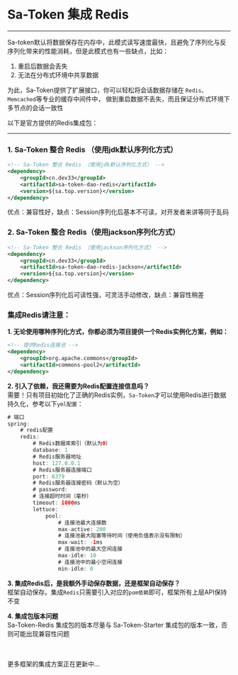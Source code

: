 # Sa-Token 集成 Redis 
--- 

Sa-token默认将数据保存在内存中，此模式读写速度最快，且避免了序列化与反序列化带来的性能消耗，但是此模式也有一些缺点，比如：

1. 重启后数据会丢失
2. 无法在分布式环境中共享数据

为此，Sa-Token提供了扩展接口，你可以轻松将会话数据存储在 `Redis`、`Memcached`等专业的缓存中间件中，
做到重启数据不丢失，而且保证分布式环境下多节点的会话一致性

以下是官方提供的Redis集成包：

---

### 1. Sa-Token 整合 Redis （使用jdk默认序列化方式）
``` xml 
<!-- Sa-Token 整合 Redis （使用jdk默认序列化方式） -->
<dependency>
	<groupId>cn.dev33</groupId>
	<artifactId>sa-token-dao-redis</artifactId>
	<version>${sa.top.version}</version>
</dependency>
```
优点：兼容性好，缺点：Session序列化后基本不可读，对开发者来讲等同于乱码


### 2. Sa-Token 整合 Redis（使用jackson序列化方式）
``` xml 
<!-- Sa-Token 整合 Redis （使用jackson序列化方式） -->
<dependency>
	<groupId>cn.dev33</groupId>
	<artifactId>sa-token-dao-redis-jackson</artifactId>
	<version>${sa.top.version}</version>
</dependency>
```
优点：Session序列化后可读性强，可灵活手动修改，缺点：兼容性稍差


### 集成Redis请注意：


**1. 无论使用哪种序列化方式，你都必须为项目提供一个Redis实例化方案，例如：**
``` xml
<!-- 提供Redis连接池 -->
<dependency>
	<groupId>org.apache.commons</groupId>
	<artifactId>commons-pool2</artifactId>
</dependency>
```

**2. 引入了依赖，我还需要为Redis配置连接信息吗？** <br>
需要！只有项目初始化了正确的Redis实例，`Sa-Token`才可以使用Redis进行数据持久化，参考以下`yml配置`：
``` java
# 端口
spring: 
    # redis配置 
    redis:
        # Redis数据库索引（默认为0）
        database: 1
        # Redis服务器地址
        host: 127.0.0.1
        # Redis服务器连接端口
        port: 6379
        # Redis服务器连接密码（默认为空）
        # password: 
        # 连接超时时间（毫秒）
        timeout: 1000ms
        lettuce:
            pool:
                # 连接池最大连接数
                max-active: 200
                # 连接池最大阻塞等待时间（使用负值表示没有限制）
                max-wait: -1ms
                # 连接池中的最大空闲连接
                max-idle: 10
                # 连接池中的最小空闲连接
                min-idle: 0
```


**3. 集成Redis后，是我额外手动保存数据，还是框架自动保存？** <br>
框架自动保存。集成`Redis`只需要引入对应的`pom依赖`即可，框架所有上层API保持不变

**4. 集成包版本问题** <br>
Sa-Token-Redis 集成包的版本尽量与 Sa-Token-Starter 集成包的版本一致，否则可能出现兼容性问题


<br><br>
更多框架的集成方案正在更新中...


